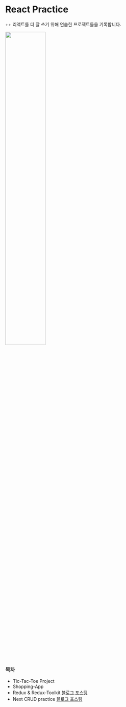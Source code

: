 # React Practice

++ 리액트를 더 잘 쓰기 위해 연습한 프로젝트들을 기록합니다.

<img src="https://github.com/lemony452/react-practice/assets/109330624/dec62075-a94e-46da-a495-818317c68c9e" width="50%" height="auto" />

### 목차

- Tic-Tac-Toe Project
- Shopping-App
- Redux & Redux-Toolkit [블로그 포스팅](https://velog.io/@lemony452/React-Redux-Redux-Toolkit%EC%9C%BC%EB%A1%9C-%EC%A0%84%EC%97%AD%EC%83%81%ED%83%9C%EA%B4%80%EB%A6%AC-%ED%95%98%EA%B8%B0)
- Next CRUD practice [블로그 포스팅](https://velog.io/@lemony452/Next.js%EB%A5%BC%EC%82%AC%EC%9A%A9%ED%95%98%EB%8A%94%EC%9D%B4%EC%9C%A0)
